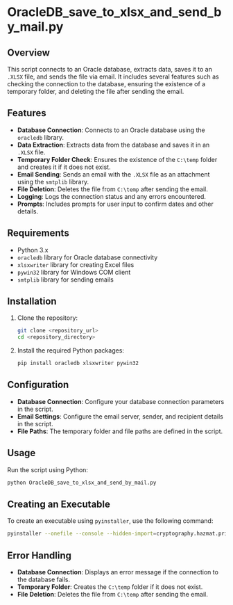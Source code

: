 # OracleDB_save_to_xlsx_and_send_by_mail.py

## Overview

This script connects to an Oracle database, extracts data, saves it to an `.XLSX` file, and sends the file via email. It includes several features such as checking the connection to the database, ensuring the existence of a temporary folder, and deleting the file after sending the email.

## Features

- **Database Connection**: Connects to an Oracle database using the `oracledb` library.
- **Data Extraction**: Extracts data from the database and saves it in an `.XLSX` file.
- **Temporary Folder Check**: Ensures the existence of the `C:\temp` folder and creates it if it does not exist.
- **Email Sending**: Sends an email with the `.XLSX` file as an attachment using the `smtplib` library.
- **File Deletion**: Deletes the file from `C:\temp` after sending the email.
- **Logging**: Logs the connection status and any errors encountered.
- **Prompts**: Includes prompts for user input to confirm dates and other details.

## Requirements

- Python 3.x
- `oracledb` library for Oracle database connectivity
- `xlsxwriter` library for creating Excel files
- `pywin32` library for Windows COM client
- `smtplib` library for sending emails

## Installation

1. Clone the repository:
    ```sh
    git clone <repository_url>
    cd <repository_directory>
    ```

2. Install the required Python packages:
    ```sh
    pip install oracledb xlsxwriter pywin32
    ```

## Configuration

- **Database Connection**: Configure your database connection parameters in the script.
- **Email Settings**: Configure the email server, sender, and recipient details in the script.
- **File Paths**: The temporary folder and file paths are defined in the script.

## Usage

Run the script using Python:
```sh
python OracleDB_save_to_xlsx_and_send_by_mail.py
```

## Creating an Executable

To create an executable using `pyinstaller`, use the following command:
```sh
pyinstaller --onefile --console --hidden-import=cryptography.hazmat.primitives.kdf.pbkdf2 OracleDB_save_to_xlsx_and_send_by_mail.py
```

## Error Handling

- **Database Connection**: Displays an error message if the connection to the database fails.
- **Temporary Folder**: Creates the `C:\temp` folder if it does not exist.
- **File Deletion**: Deletes the file from `C:\temp` after sending the email.